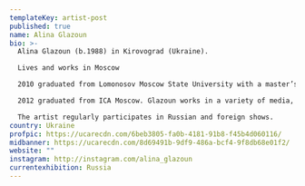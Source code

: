 ```yaml
---
templateKey: artist-post
published: true
name: Alina Glazoun
bio: >-
  Alina Glazoun (b.1988) in Kirovograd (Ukraine).

  Lives and works in Moscow

  2010 graduated from Lomonosov Moscow State University with a master’s degree in Arts. 

  2012 graduated from ICA Moscow. Glazoun works in a variety of media, from collage to installation and public art. She is known for her meme objects made of board game chips and materials found at flea markets.

  The artist regularly participates in Russian and foreign shows.
country: Ukraine
profpic: https://ucarecdn.com/6beb3805-fa0b-4181-91b8-f45b4d060116/
midbanner: https://ucarecdn.com/8d69491b-9df9-486a-bcf4-9f8db68e01f2/
website: ""
instagram: http://instagram.com/alina_glazoun
currentexhibition: Russia
---
```

